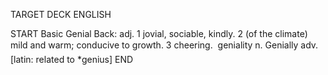 TARGET DECK
ENGLISH

START
Basic
Genial
Back: adj. 1 jovial, sociable, kindly. 2 (of the climate) mild and warm; conducive to growth. 3 cheering.  geniality n. Genially adv. [latin: related to *genius]
END
